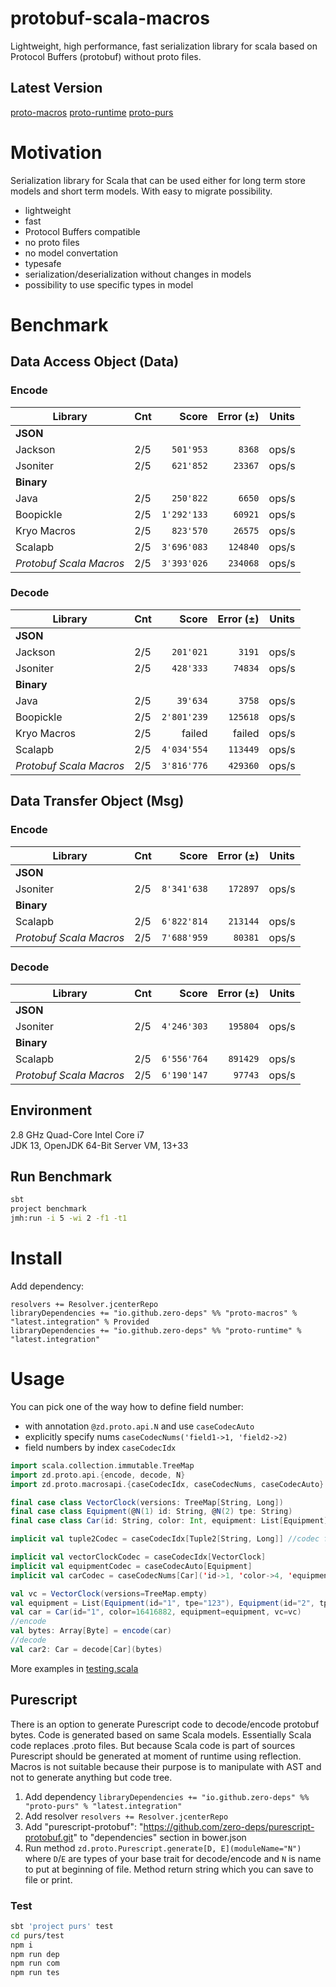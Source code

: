# protobuf-scala-macros

Lightweight, high performance, fast serialization library for scala based on Protocol Buffers (protobuf) without proto files.

## Latest Version

[proto-macros](https://bintray.com/zero-deps/maven/proto-macros/_latestVersion)
[proto-runtime](https://bintray.com/zero-deps/maven/proto-runtime/_latestVersion)
[proto-purs](https://bintray.com/zero-deps/maven/proto-purs/_latestVersion)

# Motivation

Serialization library for Scala that can be used either for long term store models and short term models.
With easy to migrate possibility.

- lightweight
- fast
- Protocol Buffers compatible
- no proto files
- no model convertation
- typesafe
- serialization/deserialization without changes in models
- possibility to use specific types in model

# Benchmark

## Data Access Object (Data)

### Encode

Library                 | Cnt |       Score | Error (±) | Units
----------------------- | --- | -----------:| ---------:| -----
**JSON**                                                |
Jackson                 | 2/5 |   `501'953` |    `8368` | ops/s
Jsoniter                | 2/5 |   `621'852` |   `23367` | ops/s
**Binary**                                              |
Java                    | 2/5 |   `250'822` |    `6650` | ops/s
Boopickle               | 2/5 | `1'292'133` |   `60921` | ops/s
Kryo Macros             | 2/5 |   `823'570` |   `26575` | ops/s
Scalapb                 | 2/5 | `3'696'083` |  `124840` | ops/s
_Protobuf Scala Macros_ | 2/5 | `3'393'026` |  `234068` | ops/s

### Decode

Library                 | Cnt |       Score | Error (±) | Units
----------------------- | --- | -----------:| ---------:| -----
**JSON**                                                |
Jackson                 | 2/5 |   `201'021` |    `3191` | ops/s
Jsoniter                | 2/5 |   `428'333` |   `74834` | ops/s
**Binary**                                              |
Java                    | 2/5 |    `39'634` |    `3758` | ops/s
Boopickle               | 2/5 | `2'801'239` |  `125618` | ops/s
Kryo Macros             | 2/5 |      failed |    failed | ops/s
Scalapb                 | 2/5 | `4'034'554` |  `113449` | ops/s
_Protobuf Scala Macros_ | 2/5 | `3'816'776` |  `429360` | ops/s

## Data Transfer Object (Msg)

### Encode

Library                 | Cnt |       Score | Error (±) | Units
----------------------- | --- | -----------:| ---------:| -----
**JSON**                                                |
Jsoniter                | 2/5 | `8'341'638` |  `172897` | ops/s
**Binary**                                              |
Scalapb                 | 2/5 | `6'822'814` |  `213144` | ops/s
_Protobuf Scala Macros_ | 2/5 | `7'688'959` |   `80381` | ops/s

### Decode

Library                 | Cnt |       Score | Error (±) | Units
----------------------- | --- | -----------:| ---------:| -----
**JSON**                                                |
Jsoniter                | 2/5 | `4'246'303` |  `195804` | ops/s
**Binary**                                              |
Scalapb                 | 2/5 | `6'556'764` |  `891429` | ops/s
_Protobuf Scala Macros_ | 2/5 | `6'190'147` |   `97743` | ops/s

## Environment

2.8 GHz Quad-Core Intel Core i7 \
JDK 13, OpenJDK 64-Bit Server VM, 13+33

## Run Benchmark

```bash
sbt
project benchmark
jmh:run -i 5 -wi 2 -f1 -t1
```

# Install

Add dependency:
```
resolvers += Resolver.jcenterRepo
libraryDependencies += "io.github.zero-deps" %% "proto-macros" % "latest.integration" % Provided
libraryDependencies += "io.github.zero-deps" %% "proto-runtime" % "latest.integration"
```

# Usage

You can pick one of the way how to define field number:
- with annotation `@zd.proto.api.N` and use `caseCodecAuto`
- explicitly specify nums `caseCodecNums('field1->1, 'field2->2)`
- field numbers by index `caseCodecIdx`

```scala
import scala.collection.immutable.TreeMap
import zd.proto.api.{encode, decode, N}
import zd.proto.macrosapi.{caseCodecIdx, caseCodecNums, caseCodecAuto}

final case class VectorClock(versions: TreeMap[String, Long])
final case class Equipment(@N(1) id: String, @N(2) tpe: String)
final case class Car(id: String, color: Int, equipment: List[Equipment], vc: VectorClock)

implicit val tuple2Codec = caseCodecIdx[Tuple2[String, Long]] //codec for TreeMap[String, Long]

implicit val vectorClockCodec = caseCodecIdx[VectorClock]
implicit val equipmentCodec = caseCodecAuto[Equipment]
implicit val carCodec = caseCodecNums[Car]('id->1, 'color->4, 'equipment->2, 'vc->3)

val vc = VectorClock(versions=TreeMap.empty)
val equipment = List(Equipment(id="1", tpe="123"), Equipment(id="2", tpe="456"))
val car = Car(id="1", color=16416882, equipment=equipment, vc=vc)
//encode
val bytes: Array[Byte] = encode(car)
//decode
val car2: Car = decode[Car](bytes)
```

More examples in [testing.scala](src/test/scala/testing.scala)

## Purescript

There is an option to generate Purescript code to decode/encode protobuf bytes. Code is generated based on same Scala models. Essentially Scala code replaces .proto files. But because Scala code is part of sources Purescript should be generated at moment of runtime using reflection. Macros is not suitable because their purpose is to manipulate with AST and not to generate anything but code tree.

1. Add dependency `libraryDependencies += "io.github.zero-deps" %% "proto-purs" % "latest.integration"`
1. Add resolver `resolvers += Resolver.jcenterRepo`
1. Add "purescript-protobuf": "https://github.com/zero-deps/purescript-protobuf.git" to "dependencies" section in bower.json
1. Run method `zd.proto.Purescript.generate[D, E](moduleName="N")` where `D`/`E` are types of your base trait for decode/encode and `N` is name to put at beginning of file. Method return string which you can save to file or print.

### Test

```bash
sbt 'project purs' test
cd purs/test
npm i
npm run dep
npm run com
npm run tes
```

